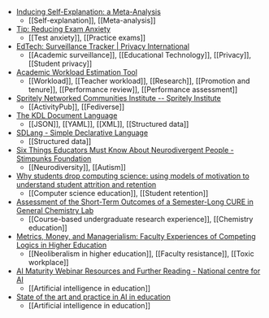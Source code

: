 - [Inducing Self-Explanation: a Meta-Analysis](https://link.springer.com/article/10.1007/s10648-018-9434-x)
	- [[Self-explanation]], [[Meta-analysis]]
- [Tip: Reducing Exam Anxiety](https://higheredpraxis.substack.com/p/tip-reducing-exam-anxiety)
	- [[Test anxiety]], [[Practice exams]]
- [EdTech: Surveillance Tracker | Privacy International](https://privacyinternational.org/examples/edtech-surveillance-tracker)
	- [[Academic surveillance]], [[Educational Technology]], [[Privacy]], [[Student privacy]]
- [Academic Workload Estimation Tool](https://awet.edu.au/home/)
	- [[Workload]], [[Teacher workload]], [[Research]], [[Promotion and tenure]], [[Performance review]], [[Performance assessment]]
- [Spritely Networked Communities Institute -- Spritely Institute](https://spritely.institute/)
	- [[ActivityPub]], [[Fediverse]]
- [The KDL Document Language](https://kdl.dev/)
	- [[JSON]], [[YAML]], [[XML]], [[Structured data]]
- [SDLang - Simple Declarative Language](https://sdlang.org/)
	- [[Structured data]]
- [Six Things Educators Must Know About Neurodivergent People - Stimpunks Foundation](https://stimpunks.org/2022/11/22/six-things-educators-must-know-about-neurodivergent-people/)
	- [[Neurodiversity]], [[Autism]]
- [Why students drop computing science: using models of motivation to understand student attrition and retention](https://eprints.gla.ac.uk/279299/)
	- [[Computer science education]], [[Student retention]]
- [Assessment of the Short-Term Outcomes of a Semester-Long CURE in General Chemistry Lab](https://pubs.acs.org/doi/10.1021/acs.jchemed.2c00384#)
	- [[Course-based undergraduate research experience]], [[Chemistry education]]
- [Metrics, Money, and Managerialism: Faculty Experiences of Competing Logics in Higher Education](https://www.tandfonline.com/doi/full/10.1080/00221546.2019.1615332)
	- [[Neoliberalism in higher education]], [[Faculty resistance]], [[Toxic workplace]]
- [AI Maturity Webinar Resources and Further Reading - National centre for AI](https://nationalcentreforai.jiscinvolve.org/wp/2022/11/16/maturity-webinar-further-reading/)
	- [[Artificial intelligence in education]]
- [State of the art and practice in AI in education](https://onlinelibrary.wiley.com/doi/full/10.1111/ejed.12533)
	- [[Artificial intelligence in education]]